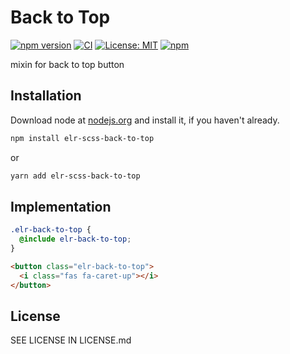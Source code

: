 # Back to Top

[![npm version](http://img.shields.io/npm/v/elr-scss-back-to-top.svg)](https://www.npmjs.org/package/elr-scss-back-to-top)
[![CI](https://github.com/Beth3346/elr-scss-back-to-top/actions/workflows/node.js.yml/badge.svg)](https://github.com/Beth3346/elr-scss-back-to-top/actions/workflows/node.js.yml)
[![License: MIT](https://img.shields.io/badge/License-MIT-yellow.svg)](https://opensource.org/licenses/MIT)
[![npm](https://img.shields.io/npm/dm/elr-scss-back-to-top-button.svg?style=flat)](https://npmjs.com/package/elr-scss-back-to-top-button)

mixin for back to top button

## Installation

Download node at [nodejs.org](http://nodejs.org) and install it, if you haven't already.

```sh
npm install elr-scss-back-to-top
```

or

```sh
yarn add elr-scss-back-to-top
```

## Implementation

```scss
.elr-back-to-top {
  @include elr-back-to-top;
}
```

```html
<button class="elr-back-to-top">
  <i class="fas fa-caret-up"></i>
</button>
```

## License

SEE LICENSE IN LICENSE.md
